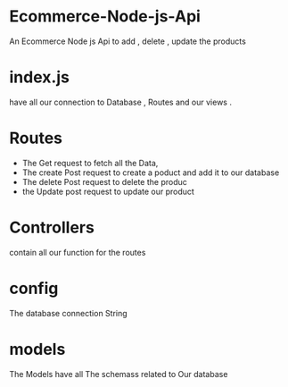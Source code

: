 # Ecommerce-Node-js-Api
An Ecommerce Node js Api to add , delete , update the products
# index.js 
  have all our connection to Database , Routes and our views .
# Routes
 - The Get request to fetch all the Data,
 - The create Post request to create a poduct and add it to our database
 - The delete Post request to delete the produc
 - the Update post request to update our product
# Controllers
  contain all our function for the routes
# config 
  The database connection String
# models
  The Models have all The schemass related to Our database
  
  


